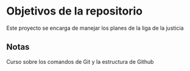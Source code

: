 # Objetivos de la repositorio

Este proyecto se encarga de manejar los planes de la liga de la justicia


## Notas
Curso sobre los comandos de Git y la estructura de Github
